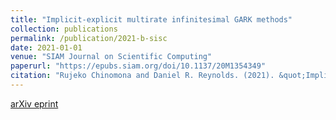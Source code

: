 ```yaml
---
title: "Implicit-explicit multirate infinitesimal GARK methods"
collection: publications
permalink: /publication/2021-b-sisc
date: 2021-01-01
venue: "SIAM Journal on Scientific Computing"
paperurl: "https://epubs.siam.org/doi/10.1137/20M1354349"
citation: "Rujeko Chinomona and Daniel R. Reynolds. (2021). &quot;Implicit-explicit multirate infinitesimal GARK methods.&quot; <i>SIAM Journal on Scientific Computing</i>, 43(5):A3082-A3113."
---
```


[arXiv eprint](https://arxiv.org/abs/2007.09776)
